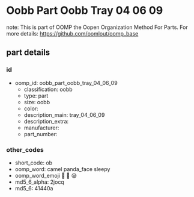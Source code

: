 # Oobb Part Oobb Tray 04 06 09  

note: This is part of OOMP the Oopen Organization Method For Parts. For more details: https://github.com/oomlout/oomp_base

##  part details





### id
* oomp_id: oobb_part_oobb_tray_04_06_09
  * classification: oobb
  * type: part
  * size: oobb
  * color: 
  * description_main: tray_04_06_09
  * description_extra: 
  * manufacturer: 
  * part_number: 

### other_codes
* short_code: ob
* oomp_word: camel panda_face sleepy
* oomp_word_emoji :camel: :panda_face: :sleepy:
* md5_6_alpha: 2jocq
* md5_6: 41440a